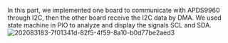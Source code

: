 In this part, we implemented one board to communicate with APDS9960 through I2C, then the other board receive the I2C data by DMA. We used state machine    in PIO to analyze and display the signals SCL and SDA.  
![202083183-7f01341d-82f5-4f59-8a10-b0d77be2aed3](https://user-images.githubusercontent.com/64452307/202337936-07e0acad-8937-4a07-9f69-1620cb1f61d5.gif)

